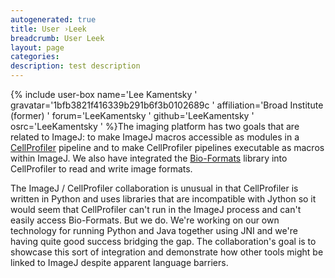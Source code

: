 ```yaml
---
autogenerated: true
title: User ›Leek
breadcrumb: User Leek
layout: page
categories: 
description: test description
---
```


{% include user-box name='Lee Kamentsky ' gravatar='1bfb3821f416339b291b6f3b0102689c ' affiliation='Broad Institute (former) ' forum='LeeKamentsky ' github='LeeKamentsky ' osrc='LeeKamentsky ' %}The imaging platform has two goals that are related to ImageJ: to make ImageJ macros accessible as modules in a [CellProfiler](CellProfiler "wikilink") pipeline and to make CellProfiler pipelines executable as macros within ImageJ. We also have integrated the [Bio-Formats](Bio-Formats "wikilink") library into CellProfiler to read and write image formats.

The ImageJ / CellProfiler collaboration is unusual in that CellProfiler is written in Python and uses libraries that are incompatible with Jython so it would seem that CellProfiler can't run in the ImageJ process and can't easily access Bio-Formats. But we do. We're working on our own technology for running Python and Java together using JNI and we're having quite good success bridging the gap. The collaboration's goal is to showcase this sort of integration and demonstrate how other tools might be linked to ImageJ despite apparent language barriers.
